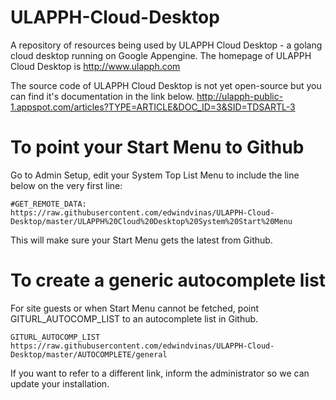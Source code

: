 # ULAPPH-Cloud-Desktop
A repository of resources being used by ULAPPH Cloud Desktop - a golang cloud desktop running on Google Appengine. The homepage of ULAPPH Cloud Desktop is http://www.ulapph.com

The source code of ULAPPH Cloud Desktop is not yet open-source but you can find it's documentation in the link below.
http://ulapph-public-1.appspot.com/articles?TYPE=ARTICLE&DOC_ID=3&SID=TDSARTL-3

# To point your Start Menu to Github
Go to Admin Setup, edit your System Top List Menu to include the line below on the very first line:

    #GET_REMOTE_DATA: https://raw.githubusercontent.com/edwindvinas/ULAPPH-Cloud-Desktop/master/ULAPPH%20Cloud%20Desktop%20System%20Start%20Menu

This will make sure your Start Menu gets the latest from Github.

# To create a generic autocomplete list

For site guests or when Start Menu cannot be fetched, point GITURL_AUTOCOMP_LIST to an autocomplete list in Github.

    GITURL_AUTOCOMP_LIST    https://raw.githubusercontent.com/edwindvinas/ULAPPH-Cloud-Desktop/master/AUTOCOMPLETE/general

If you want to refer to a different link, inform the administrator so we can update your installation.
